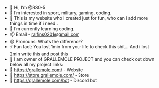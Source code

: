 - 👋 Hi, I’m @RS0-5
- 👀 I’m interested in sport, military, gaming, coding.
- 🛜 This is my website who i created just for fun, who can i add more things in time if i need..
- 🌱 I’m currently learning coding.
- 📫 Email - ralfins0201@gmail.com
- 😄 Pronouns: Whats the difference?
- ⚡ Fun fact: You lost 1min from your life to check this shit... And i lost 2min write this and post this 
- 👤 I am owner of GRALLEMOLE PROJECT and you can check out down below all my project links:
- 💫 https://grallemole.com/ - Website
- 🛒 https://store.grallemole.com/ - Store
- 🤖 https://grallemole.com/bot - Discord  bot
<!---
RS0-5/RS0-5 is a ✨ special ✨ repository because its `README.md` (this file) appears on your GitHub profile.
You can click the Preview link to take a look at your changes.
--->
